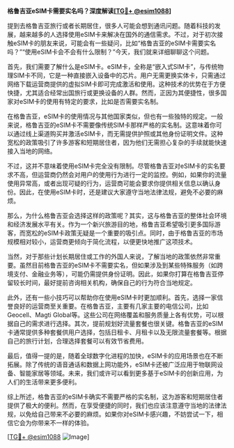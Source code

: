 **格鲁吉亚eSIM卡需要实名吗？深度解读[[TG💪+ @esim1088](https://t.me/s/esim1088)]**

提到去格鲁吉亚旅行或者长期居住，很多人可能会想到通讯问题。随着科技的发展，越来越多的人选择使用eSIM卡来解决在国外的通信需求。不过，对于初次接触eSIM卡的朋友来说，可能会有一些疑问，比如“格鲁吉亚的eSIM卡需要实名吗？”“使用eSIM卡会不会有什么限制？”今天，我们就来详细聊聊这个问题。

首先，我们需要了解什么是eSIM卡。eSIM卡，全称是“嵌入式SIM卡”，与传统物理SIM卡不同，它是一种直接嵌入设备中的芯片。用户无需更换实体卡，只需通过网络下载运营商提供的虚拟SIM卡即可完成激活和使用。这种技术的优势在于方便快捷，尤其适合经常出国旅行或更换设备的人群。然而，正因为其便捷性，很多国家对eSIM卡的使用有特定的要求，比如是否需要实名制。

在格鲁吉亚，eSIM卡的使用情况与其他国家类似，但也有一些独特的规定。一般来说，格鲁吉亚的eSIM卡不需要像传统SIM卡那样严格的实名制。这意味着你可以通过线上渠道购买并激活eSIM卡，而无需提供护照或其他身份证明文件。这种宽松的政策吸引了许多游客和短期居住者，因为他们无需担心复杂的手续就能快速接入当地的网络。

不过，这并不意味着使用eSIM卡完全没有限制。尽管格鲁吉亚对eSIM卡的实名要求不高，但运营商仍然会对用户的使用行为进行一定的监控。例如，如果你的流量使用异常高，或者出现可疑的行为，运营商可能会要求你提供相关信息以确认身份。因此，在使用eSIM卡时，还是建议大家遵守当地法律法规，避免不必要的麻烦。

那么，为什么格鲁吉亚会选择这样的政策呢？其实，这与格鲁吉亚的整体社会环境和经济发展水平有关。作为一个新兴旅游目的地，格鲁吉亚希望吸引更多国际游客，而宽松的eSIM卡政策无疑是一个重要的吸引点。同时，由于格鲁吉亚的市场规模相对较小，运营商更倾向于简化流程，以便更快地推广这项技术。

当然，对于那些计划长期居住或工作的外国人来说，了解当地的政策依然非常重要。虽然目前格鲁吉亚的eSIM卡不需要实名，但如果涉及到某些特殊服务（如跨境支付、金融业务等），可能仍需提供身份证明。因此，如果你打算在格鲁吉亚停留较长时间，最好提前咨询相关机构，确保自己的行为符合当地规定。

此外，还有一些小技巧可以帮助你在使用eSIM卡时更加顺利。首先，选择一家信誉良好的运营商至关重要。在格鲁吉亚，主要有几家主要的电信公司，比如Geocell、Magti Global等。这些公司在网络覆盖和服务质量上各有优势，可以根据自己的需求进行选择。其次，提前规划好流量套餐也很关键。格鲁吉亚的eSIM卡通常提供多种套餐供用户选择，包括日租卡、月租卡以及无限流量套餐等。根据自己的旅行计划，合理选择套餐可以有效节省费用。

最后，值得一提的是，随着全球数字化进程的加快，eSIM卡的应用场景也在不断拓展。除了传统的语音通话和数据上网功能外，eSIM卡还被广泛应用于物联网设备、智能家居等领域。未来，我们或许可以看到更多基于eSIM卡的创新应用，为人们的生活带来更多便利。

综上所述，格鲁吉亚的eSIM卡确实不需要严格的实名制，这为游客和短期居住者提供了极大的便利。然而，在享受便捷的同时，我们也应该注意遵守当地的法律法规，以免给自己带来不必要的麻烦。如果你对eSIM卡感兴趣，不妨尝试一下，相信它会为你带来不一样的体验。

[[TG💪+ @esim1088](https://t.me/s/esim1088) ![Image](https://i.postimg.cc/4NQfJmqS/Snipaste-2025-05-13-00-14-12.png)]